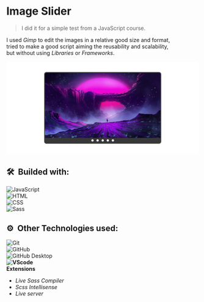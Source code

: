 # Image Slider

> I did it for a simple test from a JavaScript course.<br>

<p>
I used <em>Gimp</em> to edit the images in a relative good size and format,<br>
tried to make a good script aiming the reusability and scalability,<br>
but without using <em>Libraries</em> or <em>Frameworks</em>.
</p>

<img src="./images/mockup.png" alt="Image Slider apresentation picture" title="Image Slider Mockup">

<h2>🛠 &nbsp;Builded with:</h2>

![JavaScript](https://img.shields.io/badge/-JavaScript-05122A?style=flat&logo=javascript)&nbsp;
<br>
![HTML](https://img.shields.io/badge/-HTML-05122A?style=flat&logo=HTML5)&nbsp;
<br>
![CSS](https://img.shields.io/badge/-CSS-05122A?style=flat&logo=CSS3&logoColor=1572B6)&nbsp;
<br>
![Sass](https://img.shields.io/badge/-Sass-05122A?style=flat&logo=SASS&logoColor=ffcbdb)&nbsp;
<br>

<h2>⚙️ &nbsp;Other Technologies used:</h2>

![Git](https://img.shields.io/badge/-Git-05122A?style=flat&logo=git)&nbsp;
<br>
![GitHub](https://img.shields.io/badge/-GitHub-05122A?style=flat&logo=github)&nbsp;
<br>
![GitHub Desktop](https://img.shields.io/badge/-GitHub%20Desktop-05122A?style=flat&logo=github&logoColor=993399)&nbsp;
<br>
**![VScode](https://img.shields.io/badge/-VScode-05122A?style=flat&logo=visual-studio-code&logoColor=007ACC)&nbsp;<br>Extensions**
<ul>
  <li><em>Live Sass Compiler</em></li>
  <li><em>Scss Intellisense</em></li>
  <li><em>Live server</em></li>
</ul>
